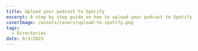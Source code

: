 ```yaml
---
title: Upload your podcast to Sporify
excerpt: A step by step guide on how to upload your podcast to Spotify
coverImage: /assets/covers/upload-to-spotify.png
tags:
  - Directories
date: 9/3/2023
---
```


